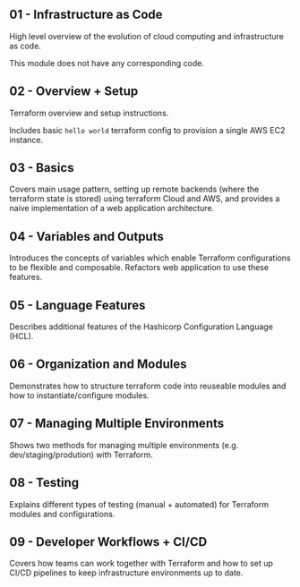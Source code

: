 ## 01 - Infrastructure as Code

High level overview of the evolution of cloud computing and infrastructure as code.

This module does not have any corresponding code.

## 02 - Overview + Setup

Terraform overview and setup instructions.

Includes basic `hello world` terraform config to provision a single AWS EC2 instance.

## 03 - Basics

Covers main usage pattern, setting up remote backends (where the terraform state is stored) using terraform Cloud and AWS, and provides a naive implementation of a web application architecture.

## 04 - Variables and Outputs

Introduces the concepts of variables which enable Terraform configurations to be flexible and composable. Refactors web application to use these features.

## 05 - Language Features

Describes additional features of the Hashicorp Configuration Language (HCL).

## 06 - Organization and Modules

Demonstrates how to structure terraform code into reuseable modules and how to instantiate/configure modules.

## 07 - Managing Multiple Environments

Shows two methods for managing multiple environments (e.g. dev/staging/prodution) with Terraform.

## 08 - Testing

Explains different types of testing (manual + automated) for Terraform modules and configurations.

## 09 - Developer Workflows + CI/CD

Covers how teams can work together with Terraform and how to set up CI/CD pipelines to keep infrastructure environments up to date.
